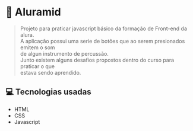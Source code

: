 # 🥁 Aluramid

> Projeto para praticar javascript básico da formação de Front-end da alura.  
> A aplicação possui uma serie de botões que ao serem presionados emitem o som  
> de algun instrumento de percussão.  
> Junto existem alguns desafios propostos dentro do curso para praticar o que  
> estava sendo aprendido.

## 💻 Tecnologias usadas

* HTML
* CSS
* Javascript